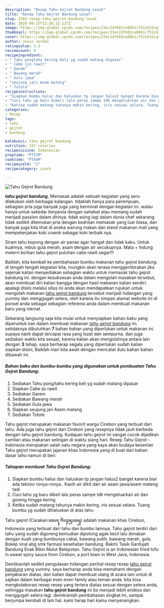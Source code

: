 ```yaml
---
description: "Resep Tahu Gejrot Bandung Lezat"
title: "Resep Tahu Gejrot Bandung Lezat"
slug: 2283-resep-tahu-gejrot-bandung-lezat
date: 2020-09-15T13:58:23.127Z
image: https://img-global.cpcdn.com/recipes/23ec2df682ce08b1/751x532cq70/tahu-gejrot-bandung-foto-resep-utama.jpg
thumbnail: https://img-global.cpcdn.com/recipes/23ec2df682ce08b1/751x532cq70/tahu-gejrot-bandung-foto-resep-utama.jpg
cover: https://img-global.cpcdn.com/recipes/23ec2df682ce08b1/751x532cq70/tahu-gejrot-bandung-foto-resep-utama.jpg
author: Jesus Jordan
ratingvalue: 3.3
reviewcount: 8
recipeingredient:
- " Tahu pongtahu kering beli yg sudah matang dipasar"
- " Cabe ijo rawit"
- " Garem"
- " Bawang merah"
- " Gula jawa"
- "seujung jari Asem matang"
- " Totole"
recipeinstructions:
- "Siapkan bumbu halus dan haluskan tp jangan halus2 banget karena biar ada tekstur ronya-ronya.. Kasih air dikit dari air asam jawa/asem mateng tadi"
- "Cuci tahu yg baru dibeli lalu peras sampe tdk mengeluarkan air dan goreng hingga kering"
- "Ketika sudah matang tahunya makin kering, iris sesuai selara. Tuang bumbu yg sudah dihaluskan di atas tahu"
categories:
- Resep
tags:
- tahu
- gejrot
- bandung

katakunci: tahu gejrot bandung 
nutrition: 157 calories
recipecuisine: Indonesian
preptime: "PT37M"
cooktime: "PT44M"
recipeyield: "2"
recipecategory: Lunch

---
```



![Tahu Gejrot Bandung](https://img-global.cpcdn.com/recipes/23ec2df682ce08b1/751x532cq70/tahu-gejrot-bandung-foto-resep-utama.jpg)

<b><i>tahu gejrot bandung</i></b>, Memasak adalah sebuah kegiatan yang seru dilakukan oleh berbagai kalangan. tidaklah hanya para perempuan, sebagian pria juga banyak juga yang berminat dengan kegiatan ini. walau hanya untuk sekedar berpesta dengan sahabat atau memang sudah menjadi passion dalam dirinya. tidak asing lagi dalam dunia chef sekarang tidak sedikit ditemukan pria dengan keahlian memasak yang luar biasa, dan banyak juga kita lihat di aneka warung makan dan stand makanan mall yang mempekerjakan koki cowok sebagai koki terbaik nya.

Siram tahu kopong dengan air panas agar hangat dan tidak kaku. Untuk kuahnya, rebus gula merah, asam dengan air secukupnya. Mata + hidung melerrr.korban tahu gejrot puluhan cabe rawit segar!!!

Baiklah, kita kembali ke pembahasan bumbu makanan <i>tahu gejrot bandung</i>. di tengah tengah kegiatan kita, mungkin akan terasa menggembirakan jika sejenak kalian menyediakan sebagian waktu untuk memasak tahu gejrot bandung ini. dengan kesuksesan anda dalam mengolah masakan tersebut, akan membuat diri kalian bangga dengan hasil makanan kalian sendiri. apalagi disini melalui situs ini anda akan mendapatkan rujukan untuk mengolah makanan <u>tahu gejrot bandung</u> tersebut menjadi hidangan yang yummy dan menggugah selera, oleh karena itu simpan alamat website ini di ponsel anda sebagai sebagian referensi anda dalam membuat makanan baru yang nikmat.


Sekarang langsung saja kita mulai untuk menyiapkan bahan baku yang diperuntuk kan dalam membuat makanan <u><i>tahu gejrot bandung</i></u> ini. setidaknya dibutuhkan <b>7</b> bahan bahan yang diperlukan untuk makanan ini. supaya nanti dapat tercapai rasa yang lezat dan sempurna. dan juga sediakan waktu kita sesaat, karena kalian akan mengolahnya antara lain dengan <b>3</b> tahap. saya berharap segala yang diperlukan sudah kalian siapkan disini, Baiklah mari kita awali dengan mencatat dulu bahan bahan dibawah ini.

<!--inarticleads1-->

##### Bahan baku dan bumbu-bumbu yang digunakan untuk pembuatan Tahu Gejrot Bandung:

1. Sediakan  Tahu pong/tahu kering beli yg sudah matang dipasar
1. Siapkan  Cabe ijo rawit
1. Sediakan  Garem
1. Sediakan  Bawang merah
1. Sediakan  Gula jawa
1. Siapkan seujung jari Asem matang
1. Sediakan  Totole


Tahu gejrot merupakan makanan favorit warga Cirebon yang terbuat dari tahu. Ada juga tahu gejrot dari Cirebon yang resepnya tidak jauh berbeda dengan tahu gejrot bandung. Kudapan tahu gejrot ini sangat cocok dijadikan camilan atau makanan selingan di waktu siang hari. Resep Tahu Gejrot - Indonesia merupakan salah satu negara yang kaya akan budaya kesenian Tahu gejrot merupakan jajanan khas Indonesia yang di buat dari bahan dasar tahu namun di beri. 

<!--inarticleads2-->

##### Tahapan membuat Tahu Gejrot Bandung:

1. Siapkan bumbu halus dan haluskan tp jangan halus2 banget karena biar ada tekstur ronya-ronya.. Kasih air dikit dari air asam jawa/asem mateng tadi
1. Cuci tahu yg baru dibeli lalu peras sampe tdk mengeluarkan air dan goreng hingga kering
1. Ketika sudah matang tahunya makin kering, iris sesuai selara. Tuang bumbu yg sudah dihaluskan di atas tahu


Tahu gejrot (Carakan:ꦠꦲꦸ ꦒꦼꦗꦿꦺꦴꦠ꧀) adalah makanan khas Cirebon, Indonesia yang terbuat dari tahu dan bumbu lainnya. Tahu gejrot terdiri dari tahu yang sudah digoreng kemudian dipotong agak kecil lalu dimakan dengan kuah yang bumbunya cabai, bawang putih, bawang merah, gula. Bokep viral abg smk farmasi kesehatan bandung. Bakmi Tasik Gardujati Bandung Enak Bikin Mulut Belepotan. Tahu Gejrot is an Indonesian fried tofu in sweet spicy sauce from Cirebon, a port town in West Java, Indonesia. 

Demikianlah sedikit pengulasan hidangan perihal resep resep <u>tahu gejrot bandung</u> yang yummy. saya berharap anda bisa memahami dengan penjabaran diatas, dan kalian dapat membuat ulang di acara lain untuk di sajikan dalam berbagai even even family atau teman anda. kita bisa mengkolaborasi resep resep yang tertera diatas sesuai dengan selera anda, sehingga masakan <b>tahu gejrot bandung</b> ini bs menjadi lebih endess dan menggugah selera lagi. demikianlah pembahasan singkat ini, sampai berjumpa kembali di lain hal. kami harap hari kamu menyenangkan.
